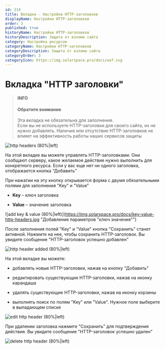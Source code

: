 ```yaml
---
id: 214
title: Вкладка - Настройки HTTP-заголовков
displayName: Настройки HTTP-заголовков
order: 3
published: true
historyName: Настройки HTTP-заголовков
historyDescription: Защита от взлома сайта
category: Настройка ресурсов
categoryName: Настройки HTTP-заголовков
categoryDescription: Защита от взлома сайта
categoryOrder: 3
categoryIcon: https://img.solarspace.pro/docs/waf.svg
---
```


# Вкладка "HTTP заголовки"

> **INFO**
> #### Обратите внимание
> Эта вкладка не обязательна для заполнения.  
Если вы не используете HTTP-заголовки для своего сайта, их не нужно добавлять. Наличие или отсутствие HTTP-заголовков не влияет на эффективность работы наших сервисов защиты

![http headers (80%|left)](https://img.solarspace.pro/docs/field-http-headers.jpg "Вкладка HTTP заголовки")

На этой вкладке вы можете управлять HTTP-заголовками. Они сообщают серверу, какое желаемое действие нужно выполнить для конкретного ресурса. Если у вас еще нет ни одного заголовка, отображается кнопка “Добавить”

При нажатии на эту кнопку открывается форма с двумя обязательными полями для заполнения "Key" и "Value"

- **Key** – ключ заголовка

- **Value** – значение заголовка

![add key & value (80%|left)](https://img.solarspace.pro/docs/key-value-http-headers.jpg "Добавление параметров "ключ значение"")

После заполнения полей "Key" и "Value" кнопка "Сохранить" станет активной. Нажмите на нее, чтобы сохранить HTTP-заголовок. Вы увидите сообщение "HTTP-заголовок успешно добавлен"

![http header added (80%|left)](https://img.solarspace.pro/docs/save-key-value-http-headers.jpg "Успешное добавление HTTP заголовка")

На этой вкладке вы можете:

- добавлять новые HTTP-заголовки, нажав на кнопку "Добавить"

- редактировать существующие HTTP-заголовки, нажав на иконку карандаша

- удалять существующие HTTP-заголовки, нажав на иконку корзины

- выполнять поиск по полям "Key" или "Value". Нужное поле выберите в выпадающем списке



![edit http header (80%|left)](https://img.solarspace.pro/docs/edit-key-value-http-headers.jpg "Редактирование HTTP заголовка")


При удалении заголовка нажмите "Сохранить" для подтверждения действия. Вы увидите сообщение "HTTP-заголовок успешно удален"

![delete http header (80%|left)](https://img.solarspace.pro/docs/delete-key-value-http-headers.jpg "Удаление HTTP заголовка")